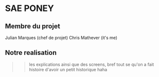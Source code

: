 # SAE PONEY

## Membre du projet
Julian Marques (chef de projet)
Chris Mathever (it's me)

##  Notre realisation 
>> les explications ainsi que des screens, bref tout se qu'on a fait histoire d'avoir un petit historique haha

